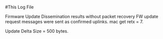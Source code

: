 #This Log File

Firmware Update Dissemination results without packet recovery 
FW update request messages were sent as confirmed uplinks.
mac get retx = 7.

Update Delta Size = 500 bytes.
